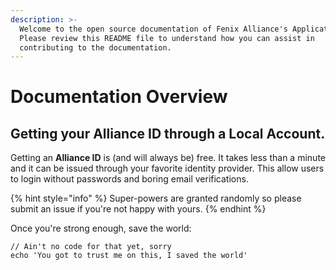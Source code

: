 ```yaml
---
description: >-
  Welcome to the open source documentation of Fenix Alliance's Applications.
  Please review this README file to understand how you can assist in
  contributing to the documentation.
---
```


# Documentation Overview

## Getting your Alliance ID through a Local Account.

Getting an **Alliance ID** is \(and will always be\) free. It takes less than a minute and it can be issued through your favorite identity provider. This allow users to login without passwords and boring email verifications.

{% hint style="info" %}
 Super-powers are granted randomly so please submit an issue if you're not happy with yours.
{% endhint %}

Once you're strong enough, save the world:

```
// Ain't no code for that yet, sorry
echo 'You got to trust me on this, I saved the world'
```



